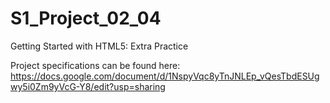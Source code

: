 # S1_Project_02_04
Getting Started with HTML5: Extra Practice


Project specifications can be found here: https://docs.google.com/document/d/1NspyVqc8yTnJNLEp_vQesTbdESUgwy5i0Zm9yVcG-Y8/edit?usp=sharing

